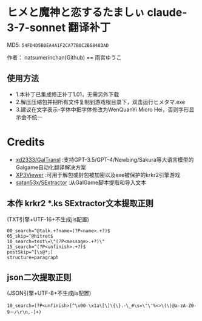 # ヒメと魔神と恋するたましぃ claude-3-7-sonnet 翻译补丁

MD5: `54FD4D5B0EA4A1F2CA77B0C2B68483AD`

作者： natsumerinchan(Github) == 雨宮ゆうこ

## 使用方法
- 1.本补丁已集成修正补丁1.01，无需另外下载
- 2.解压压缩包并把所有文件复制到游戏根目录下，双击运行ヒメタマ.exe
- 3.建议在文字表示-字体中把字体修改为WenQuanYi Micro Hei，否则字形显示会不统一

# Credits

- [xd2333/GalTransl](https://github.com/xd2333/GalTransl.git) :支持GPT-3.5/GPT-4/Newbing/Sakura等大语言模型的Galgame自动化翻译解决方案
- [XP3Viewer](https://github.com/Inori/FuckGalEngine/blob/master/Krkr/XP3Viewer.rar) :可用于解包或封包被加密以及exe被保护的krkr2引擎游戏
- [satan53x/SExtractor](https://github.com/satan53x/SExtractor.git) :从GalGame脚本提取和导入文本

## 本作 krkr2 *.ks SExtractor文本提取正则
(TXT引擎+UTF-16+不生成jis配置)
```
00_search=^@talk.+?name=(?P<name>.+?)$
05_skip=^@hitret$
10_search=text\=\"(?P<message>.+?)\"
15_search=^(?P<unfinish>.+?)$
postSkip=^[\s@*;]
structure=paragraph
```

## json二次提取正则
(JSON引擎+UTF-8+不生成jis配置)
```
10_search=(?P<unfinish>[^\x00-\x1a\[\]\{\}.･\_#\s=\"\'%<>\(\)@a-zA-Z0-9－/\r\n,-]+)
```
